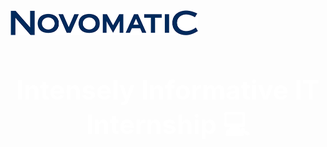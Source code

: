 <p1 align="center">
<a href="https://novomatic-tech.com/internships"><img width=300" alt="Linkedin" title="Novomatic" src="https://github.com/Ligas10105/TrimString_internship/blob/main/Images/Logo.png"/></a>
</p1>

<h3 align="center" style="color: White; font-size: 300%" > Intensely Informative IT Internship 💻 </h3>
